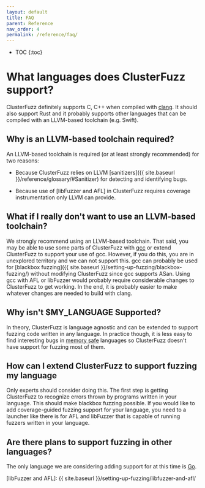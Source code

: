 ```yaml
---
layout: default
title: FAQ
parent: Reference
nav_order: 4
permalink: /reference/faq/
---
```


- TOC
{:toc}

# What languages does ClusterFuzz support?

ClusterFuzz definitely supports C, C++ when compiled with
[clang](https://clang.llvm.org/). It should also support Rust and it probably
supports other languages that can be compiled with an LLVM-based toolchain (e.g.
Swift).

## Why is an LLVM-based toolchain required?

An LLVM-based toolchain is required (or at least strongly recommended) for two
reasons:
* Because ClusterFuzz relies on LLVM [sanitizers]({{ site.baseurl }}/reference/glossary/#Sanitizer) 
  for detecting and identifying bugs.

* Because use of [libFuzzer and AFL] in ClusterFuzz requires coverage
  instrumentation only LLVM can provide.

## What if I really don't want to use an LLVM-based toolchain?

We strongly recommend using an LLVM-based toolchain. That said, you may be able
to use some parts of ClusterFuzz with [gcc](https://gcc.gnu.org/) or extend
ClusterFuzz to support your use of gcc. However, if you do this, you are in
unexplored territory and we can not support this. gcc can probably be used for
[blackbox fuzzing]({{ site.baseurl }}/setting-up-fuzzing/blackbox-fuzzing/)
without modifying ClusterFuzz since gcc supports ASan. Using gcc with AFL or
libFuzzer would probably require considerable changes to ClusterFuzz to get
working. In the end, it is probably easier to make whatever changes are needed
to build with clang.

## Why isn't $MY_LANGUAGE Supported?

In theory, ClusterFuzz is language agnostic and can be extended to support
fuzzing code written in any language. In practice though, it is less easy to
find interesting bugs in
[memory safe](https://en.wikipedia.org/wiki/Memory_safety) languages so
ClusterFuzz doesn't have support for fuzzing most of them.

## How can I extend ClusterFuzz to support fuzzing my language

Only experts should consider doing this. The first step is getting ClusterFuzz
to recognize errors thrown by programs written in your language. This should
make blackbox fuzzing possible. If you would like to add coverage-guided fuzzing
support for your language, you need to a launcher like there is for AFL and
libFuzzer that is capable of running fuzzers written in your language.

## Are there plans to support fuzzing in other languages?

The only language we are considering adding support for at this time is
[Go](https://golang.org/).

[SanitizerCoverage]: https://clang.llvm.org/docs/SanitizerCoverage.html
[libFuzzer and AFL]: {{ site.baseurl }}/setting-up-fuzzing/libfuzzer-and-afl/
